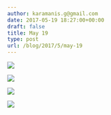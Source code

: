 ```yaml
---
author: karamanis.g@gmail.com
date: 2017-05-19 18:27:00+00:00
draft: false
title: May 19
type: post
url: /blog/2017/5/may-19
---
```




  
   ![](/images/2017-05-19-20175may-19/IMG_1185.jpg)

  

  
   ![](/images/2017-05-19-20175may-19/IMG_1187.jpg)

  

  
   ![](/images/2017-05-19-20175may-19/IMG_1188.jpg)

  

  
   ![](/images/2017-05-19-20175may-19/IMG_1189.jpg)

  



